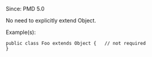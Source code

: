 Since: PMD 5.0

No need to explicitly extend Object.

Example(s):
```
public class Foo extends Object { 	// not required
}
```

